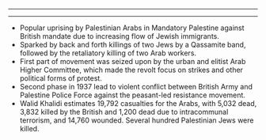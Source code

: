   ------
---

- Popular uprising by Palestinian Arabs in Mandatory Palestine against British mandate due to increasing flow of Jewish immigrants.
- Sparked by back and forth killings of two Jews by a Qassamite band, followed by the retaliatory killing of two Arab workers.
- First part of movement was seized upon by the urban and elitist Arab Higher Committee, which made the revolt focus on strikes and other political forms of protest.
- Second phase in 1937 lead to violent conflict between British Army and Palestine Police Force against the peasant-led resistance movement.
- Walid Khalidi estimates 19,792 casualties for the Arabs, with 5,032 dead, 3,832 killed by the British and 1,200 dead due to intracommunal terrorism, and 14,760 wounded. Several hundred Palestinian Jews were killed.